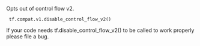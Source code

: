 Opts out of control flow v2.

```
 tf.compat.v1.disable_control_flow_v2()
```
If your code needs tf.disable_control_flow_v2() to be called to work properly please file a bug.
